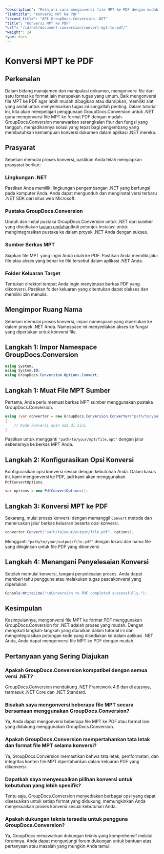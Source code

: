```yaml
---
"description": "Pelajari cara mengonversi file MPT ke PDF dengan mudah menggunakan GroupDocs.Conversion for .NET. Ikuti langkah demi langkah kami untuk integrasi dan manajemen dokumen yang efisien."
"linktitle": "Konversi MPT ke PDF"
"second_title": "API GroupDocs.Conversion .NET"
"title": "Konversi MPT ke PDF"
"url": "/id/net/document-conversion/convert-mpt-to-pdf/"
"weight": 24
type: docs
---
```

# Konversi MPT ke PDF

## Perkenalan
Dalam bidang manajemen dan manipulasi dokumen, mengonversi file dari satu format ke format lain merupakan tugas yang umum. Baik mengonversi file MPT ke PDF agar lebih mudah dibagikan atau diarsipkan, memiliki alat yang andal untuk menyelesaikan tugas ini sangatlah penting. Dalam tutorial ini, kita akan mempelajari penggunaan GroupDocs.Conversion untuk .NET guna mengonversi file MPT ke format PDF dengan mudah. GroupDocs.Conversion menawarkan serangkaian fitur dan fungsi yang tangguh, menjadikannya solusi yang tepat bagi pengembang yang membutuhkan kemampuan konversi dokumen dalam aplikasi .NET mereka.
## Prasyarat
Sebelum memulai proses konversi, pastikan Anda telah menyiapkan prasyarat berikut:
### Lingkungan .NET
Pastikan Anda memiliki lingkungan pengembangan .NET yang berfungsi pada komputer Anda. Anda dapat mengunduh dan menginstal versi terbaru .NET SDK dari situs web Microsoft.
### Pustaka GroupDocs.Conversion
Unduh dan instal pustaka GroupDocs.Conversion untuk .NET dari sumber yang disediakan [tautan unduhan](https://releases.groupdocs.com/conversion/net/)Ikuti petunjuk instalasi untuk mengintegrasikan pustaka ke dalam proyek .NET Anda dengan sukses.
### Sumber Berkas MPT
Siapkan file MPT yang ingin Anda ubah ke PDF. Pastikan Anda memiliki jalur file atau akses yang benar ke file tersebut dalam aplikasi .NET Anda.
### Folder Keluaran Target
Tentukan direktori tempat Anda ingin menyimpan berkas PDF yang dikonversi. Pastikan folder keluaran yang ditentukan dapat diakses dan memiliki izin menulis.

## Mengimpor Ruang Nama
Sebelum memulai proses konversi, impor namespace yang diperlukan ke dalam proyek .NET Anda. Namespace ini menyediakan akses ke fungsi yang diperlukan untuk konversi file.
## Langkah 1: Impor Namespace GroupDocs.Conversion
```csharp
using System;
using System.IO;
using GroupDocs.Conversion.Options.Convert;
```
## Langkah 1: Muat File MPT Sumber
Pertama, Anda perlu memuat berkas MPT sumber menggunakan pustaka GroupDocs.Conversion.
```csharp
using (var converter = new GroupDocs.Conversion.Converter("path/to/your/mpt/file.mpt"))
{
    // Kode konversi akan ada di sini
}
```
Pastikan untuk mengganti `"path/to/your/mpt/file.mpt"` dengan jalur sebenarnya ke berkas MPT Anda.
## Langkah 2: Konfigurasikan Opsi Konversi
Konfigurasikan opsi konversi sesuai dengan kebutuhan Anda. Dalam kasus ini, kami mengonversi ke PDF, jadi kami akan menggunakan `PdfConvertOptions`.
```csharp
var options = new PdfConvertOptions();
```
## Langkah 3: Konversi MPT ke PDF
Sekarang, mulai proses konversi dengan memanggil `Convert` metode dan meneruskan jalur berkas keluaran beserta opsi konversi.
```csharp
converter.Convert("path/to/your/output/file.pdf", options);
```
Mengganti `"path/to/your/output/file.pdf"` dengan lokasi dan nama file yang diinginkan untuk file PDF yang dikonversi.
## Langkah 4: Menangani Penyelesaian Konversi
Setelah memulai konversi, tangani penyelesaian proses. Anda dapat memberi tahu pengguna atau melakukan tugas pascakonversi yang diperlukan.
```csharp
Console.WriteLine("\nConversion to PDF completed successfully.");
```

## Kesimpulan
Kesimpulannya, mengonversi file MPT ke format PDF menggunakan GroupDocs.Conversion for .NET adalah proses yang mudah. Dengan mengikuti langkah-langkah yang diuraikan dalam tutorial ini dan mengintegrasikan potongan kode yang disediakan ke dalam aplikasi .NET Anda, Anda dapat mengonversi file MPT ke PDF dengan mudah.
## Pertanyaan yang Sering Diajukan
### Apakah GroupDocs.Conversion kompatibel dengan semua versi .NET?
GroupDocs.Conversion mendukung .NET Framework 4.6 dan di atasnya, termasuk .NET Core dan .NET Standard.
### Bisakah saya mengonversi beberapa file MPT secara bersamaan menggunakan GroupDocs.Conversion?
Ya, Anda dapat mengonversi beberapa file MPT ke PDF atau format lain yang didukung menggunakan GroupDocs.Conversion.
### Apakah GroupDocs.Conversion mempertahankan tata letak dan format file MPT selama konversi?
Ya, GroupDocs.Conversion memastikan bahwa tata letak, pemformatan, dan integritas konten file MPT dipertahankan dalam keluaran PDF yang dikonversi.
### Dapatkah saya menyesuaikan pilihan konversi untuk kebutuhan yang lebih spesifik?
Tentu saja, GroupDocs.Conversion menyediakan berbagai opsi yang dapat disesuaikan untuk setiap format yang didukung, memungkinkan Anda menyesuaikan proses konversi sesuai kebutuhan Anda.
### Apakah dukungan teknis tersedia untuk pengguna GroupDocs.Conversion?
Ya, GroupDocs menawarkan dukungan teknis yang komprehensif melalui forumnya. Anda dapat mengunjungi [forum dukungan](https://forum.groupdocs.com/c/conversion/11) untuk bantuan atas pertanyaan atau masalah yang mungkin Anda temui.